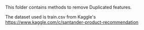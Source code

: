This folder contains methods to remove Duplicated features.

The dataset used is train.csv from Kaggle's
https://www.kaggle.com/c/santander-product-recommendation
